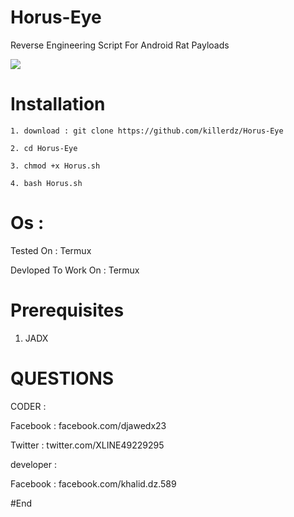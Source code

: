 # Horus-Eye 
Reverse Engineering Script For Android Rat Payloads

![](https://h.top4top.io/p_1608cvxmk1.jpg)

# Installation
```
1. download : git clone https://github.com/killerdz/Horus-Eye

2. cd Horus-Eye

3. chmod +x Horus.sh

4. bash Horus.sh 
```

# Os : 

Tested On : Termux

Devloped To Work On : Termux 

# Prerequisites

1. JADX

# QUESTIONS

CODER : 

Facebook : facebook.com/djawedx23
        
Twitter : twitter.com/XLINE49229295

developer :

Facebook : facebook.com/khalid.dz.589

#End
